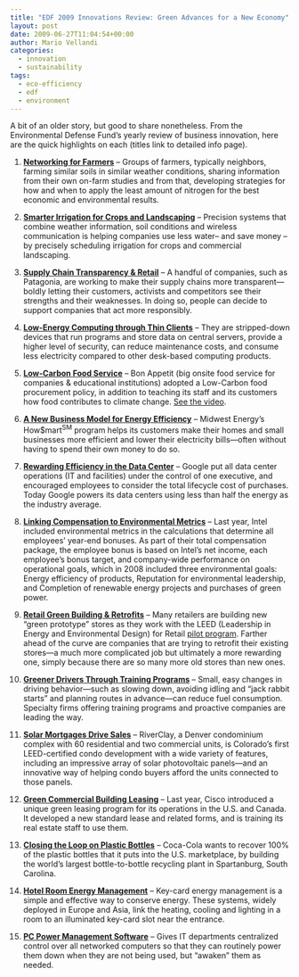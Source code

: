 ```yaml
---
title: "EDF 2009 Innovations Review: Green Advances for a New Economy"
layout: post
date: 2009-06-27T11:04:54+00:00
author: Mario Vellandi
categories:
  - innovation
  - sustainability
tags:
  - eco-efficiency
  - edf
  - environment
---
```

A bit of an older story, but good to share nonetheless. From the Environmental Defense Fund&#8217;s yearly review of business innovation, here are the quick highlights on each (titles link to detailed info page).

1. [__Networking for Farmers__](http://innovation.edf.org/page.cfm?tagID=39129) &#8211; Groups of farmers, typically neighbors, farming similar soils in similar weather conditions, sharing information from their own on-farm studies and from that, developing strategies for how and when to apply the least amount of nitrogen for the best economic and environmental results.

2. [__Smarter Irrigation for Crops and Landscaping__](http://innovation.edf.org/page.cfm?tagID=39434) &#8211; Precision systems that combine weather information, soil conditions and wireless communication is helping companies use less water– and save money – by precisely scheduling irrigation for crops and commercial landscaping.

3. [__Supply Chain Transparency & Retail__](http://innovation.edf.org/page.cfm?tagID=39478) &#8211; A handful of companies, such as Patagonia, are working to make their supply chains more transparent—boldly letting their customers, activists and competitors see their strengths and their weaknesses. In doing so, people can decide to support companies that act more responsibly.

4. [__Low-Energy Computing through Thin Clients__](http://innovation.edf.org/page.cfm?tagID=39401) &#8211; They are stripped-down devices that run programs and store data on central servers, provide a higher level of security, can reduce maintenance costs, and consume less electricity compared to other desk-based computing products.

5. [__Low-Carbon Food Service__](http://innovation.edf.org/page.cfm?tagID=39280) &#8211; Bon Appetit (big onsite food service for companies & educational institutions) adopted a Low-Carbon food procurement policy, in addition to teaching its staff and its customers how food contributes to climate change. [See the video](http://www.youtube.com/watch?v=nUzGzZvocXQ).

6. [__A New Business Model for Energy Efficiency__](http://innovation.edf.org/page.cfm?tagID=39313) &#8211; Midwest Energy&#8217;s How$mart<sup>SM</sup> program helps its customers make their homes and small businesses more efficient and lower their electricity bills—often without having to spend their own money to do so.

7. [__Rewarding Efficiency in the Data Center__](http://innovation.edf.org/page.cfm?tagID=39532) &#8211; Google put all data center operations (IT and facilities) under the control of one executive, and encouraged employees to consider the total lifecycle cost of purchases. Today Google powers its data centers using less than half the energy as the industry average.

8. [__Linking Compensation to Environmental Metrics__](http://innovation.edf.org/page.cfm?tagID=39379) &#8211; Last year, Intel included environmental metrics in the calculations that determine all employees&#8217; year-end bonuses. As part of their total compensation package, the employee bonus is based on Intel&#8217;s net income, each employee&#8217;s bonus target, and company-wide performance on operational goals, which in 2008 included three environmental goals: Energy efficiency of products, Reputation for environmental leadership, and Completion of renewable energy projects and purchases of green power.

9. [__Retail Green Building & Retrofits__](http://innovation.edf.org/page.cfm?tagID=40027) &#8211; Many retailers are building new &#8220;green prototype&#8221; stores as they work with the LEED (Leadership in Energy and Environmental Design) for Retail [pilot program](http://www.usgbc.org/DisplayPage.aspx?CMSPageID=1734 "pilot program"). Farther ahead of the curve are companies that are trying to retrofit their existing stores—a much more complicated job but ultimately a more rewarding one, simply because there are so many more old stores than new ones.

10. [__Greener Drivers Through Training Programs__](http://innovation.edf.org/page.cfm?tagID=40016) &#8211; Small, easy changes in driving behavior—such as slowing down, avoiding idling and &#8220;jack rabbit starts&#8221; and planning routes in advance—can reduce fuel consumption. Specialty firms offering training programs and proactive companies are leading the way.

11. [__Solar Mortgages Drive Sales__](http://innovation.edf.org/page.cfm?tagID=40038) &#8211; RiverClay, a Denver condominium complex with 60 residential and two commercial units, is Colorado&#8217;s first LEED-certified condo development with a wide variety of features, including an impressive array of solar photovoltaic panels—and an innovative way of helping condo buyers afford the units connected to those panels.

12. [__Green Commercial Building Leasing__](http://innovation.edf.org/page.cfm?tagID=40224) &#8211; Last year, Cisco introduced a unique green leasing program for its operations in the U.S. and Canada. It developed a new standard lease and related forms, and is training its real estate staff to use them.

13. [__Closing the Loop on Plastic Bottles__](http://innovation.edf.org/page.cfm?tagID=38772) &#8211; Coca-Cola wants to recover 100% of the plastic bottles that it puts into the U.S. marketplace, by building the world&#8217;s largest bottle-to-bottle recycling plant in Spartanburg, South Carolina.

14. [__Hotel Room Energy Management__](http://innovation.edf.org/page.cfm?tagID=39423) &#8211; Key-card energy management is a simple and effective way to conserve energy. These systems, widely deployed in Europe and Asia, link the heating, cooling and lighting in a room to an illuminated key-card slot near the entrance.

15. [__PC Power Management Software__](http://innovation.edf.org/page.cfm?tagID=39335) &#8211; Gives IT departments centralized control over all networked computers so that they can routinely power them down when they are not being used, but &#8220;awaken&#8221; them as needed.
